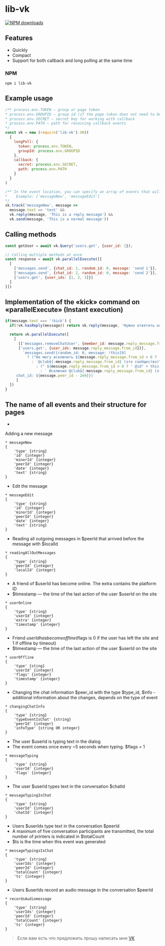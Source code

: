 # lib-vk
<a href="https://www.npmjs.com/package/lib-vk"><img src="https://img.shields.io/npm/dt/lib-vk.svg?style=flat-square" alt="NPM downloads"></a>

## Features
- Quickly
- Compact
- Support for both callback and long polling at the same time

### NPM
```
npm i lib-vk
```

## Example usage
```js
/** process.env.TOKEN — group or page token
* process.env.GROUPID — group id (if the page token does not need to be specified)
* process.env.SECRET — secret key for working with callback
* process.env.PATH — path for receiving callback events
*/
const vk = new (require('lib-vk').VK)(
  { 
    longPoll: {
      token: process.env.TOKEN,
      groupId: process.env.GROUPID
    },
    callback: {
      secret: process.env.SECRET,
      path: process.env.PATH
    }
  }
)

/** In the event location, you can specify an array of events that will be intercepted (For pages)
*    Example: ['messageNew', 'messageEdit']
*/ 
vk.track('messageNew', message => 
  message.text == 'test' &&
  vk.reply(message, 'This is a reply message') &&
  vk.send(message, 'This is a normal message'))
```

## Calling methods
```js
const getUser = await vk.Query('users.get', {user_id: 1});

// Calling multiple methods at once
const response = await vk.parallelExecute([[ 
  [
    ['messages.send', {chat_id: 1, random_id: 0, message: 'send 1'}],
    ['messages.send', {chat_id: 2, random_id: 0, message: 'send 2'}],
    ['users.get', {user_ids: [1, 2, 3]}]
  ]
]])
```

## Implementation of the «kick» command on «parallelExecute» (Instant execution)
```js
if(message.text === '!kick') {
  if(!vk.hasReply(message)) return vk.reply(message, 'Нужно ответить на сообщение кого исключить');

  return vk.parallelExecute([
    [
      [['messages.removeChatUser', {member_id: message.reply_message.from_id, chat_id: message.peer_id - 2e9}],
      ['users.get', {user_ids: message.reply_message.from_id}]],
        `messages.send({random_id: 0, message: !this[0] 
          ? ("Не могу исключить ${message.reply_message.from_id > 0 ? '@id" + this[1][0].id + " (этого пользователя)"' 
            : `@club${-message.reply_message.from_id} (это сообщество)"`}) 
              : (" ${message.reply_message.from_id > 0 ? ' @id" + this[1][0].id + "(" + this[1][0].first_name + ") исключён"' 
                : ` Исключил @club${-message.reply_message.from_id} (это сообщество)"`}),
     chat_id: ${message.peer_id - 2e9}})`
     ]
  ])
}
```

## The name of all events and their structure for pages
-
 Adding a new message
```
* messageNew 
{
    'type' {string}
    'id' {integer}
    'minorId' {integer}
    'peerId' {integer}
    'date' {integer}
    'text' {string}
}
```

- Edit the message
```
* messageEdit 
{
    'type' {string}
    'id' {integer}
    'minorId' {integer}
    'peerId' {integer}
    'date' {integer}
    'text' {string}
}
```

- Reading all outgoing messages in $peerId that arrived before the message with $localId
```
* readingAllOutMessages 
{
    'type' {string}
    'peerId' {integer}
    'localId' {integer}
}
```

- A friend of $userId has become online. The extra contains the platform ID
- $timestamp — the time of the last action of the user $userId on the site
```
* userOnline 
{
    'type' {string}
    'userId' {integer}
    'extra' {integer}
    'timestamp' {integer}
}
```

- Friend $userId has become offline ($flags is 0 if the user has left the site and 1 if offline by timeout)
- $timestamp — the time of the last action of the user $userId on the site
```
* userOffline 
{
    'type' {sting}
    'userId' {integer}
    'flags' {integer}
    'timestamp' {integer}
}
```

- Changing the chat information $peer_id with the type $type_id, $info - additional information about the changes, depends on the type of event
```
* changingChatInfo
{
    'type' {string}
    'typeEventIsChat' {string}
    'peerId' {integer}
    'infoType' {string OR integer}
}
```

- The user $userId is typing text in the dialog
-  The event comes once every ~5 seconds when typing. $flags = 1
```
* messageTyping 
{
    'type' {string}
    'userId' {integer}
    'flags' {integer}
}
```

- The user $userId types text in the conversation $chatId
```
* messageTypingIsChat 
{
    'type' {string}
    'userId' {integer}
    'chatId' {integer}
}
```

- Users $userIds type text in the conversation $peerId
- A maximum of five conversation participants are transmitted, the total number of printers is indicated in $totalCount
- $ts is the time when this event was generated
```
* messageTypingsIsChat 
{
    'type' {string}
    'userIds' {integer}
    'peerId' {integer}
    'totalCount' {integer}
    'ts' {integer}
}
```

- Users $userIds record an audio message in the conversation $peerId
```
* recordsAudiomessage 
{
    'type' {string}
    'userIds' {integer}
    'peerId' {integer}
    'totalCount' {integer}
    'ts' {integer}
}
```

> Если вам есть что предложить прошу написать мне [VK](https://vk.com/alexander_stoyak)
